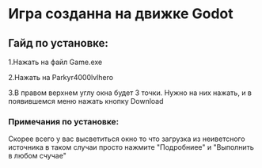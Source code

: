 # Игра созданна на движке Godot

## Гайд по установке:
1.Нажать на файл Game.exe

2.Нажать на Parkyr4000lvlhero

3.В правом верхнем углу окна будет 3 точки. Нужно на них нажать, и в появившемся меню нажать кнопку Download

### Примечания по установке:

Скорее всего у вас высветиться окно то что загрузка из неиветсного источника в таком случаи просто нажмите "Подробниее" и "Выполнить в любом счучае"

 
 
